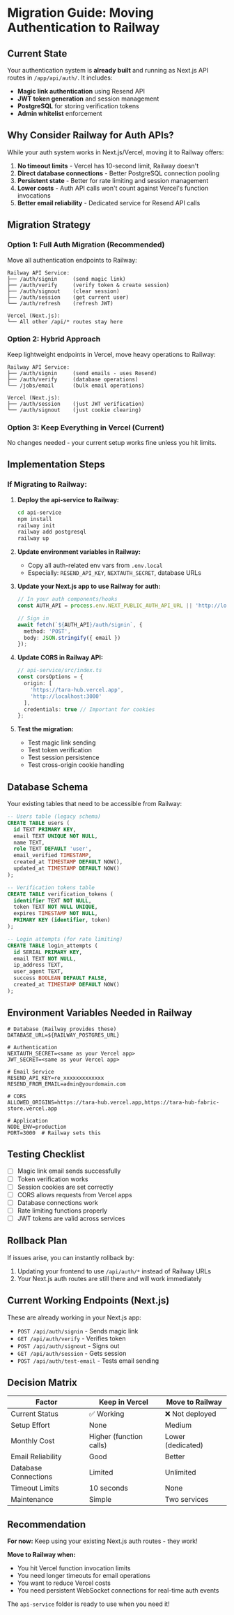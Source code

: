 # Migration Guide: Moving Authentication to Railway

## Current State

Your authentication system is **already built** and running as Next.js API routes in `/app/api/auth/`. It includes:

- **Magic link authentication** using Resend API
- **JWT token generation** and session management
- **PostgreSQL** for storing verification tokens
- **Admin whitelist** enforcement

## Why Consider Railway for Auth APIs?

While your auth system works in Next.js/Vercel, moving it to Railway offers:

1. **No timeout limits** - Vercel has 10-second limit, Railway doesn't
2. **Direct database connections** - Better PostgreSQL connection pooling
3. **Persistent state** - Better for rate limiting and session management
4. **Lower costs** - Auth API calls won't count against Vercel's function invocations
5. **Better email reliability** - Dedicated service for Resend API calls

## Migration Strategy

### Option 1: Full Auth Migration (Recommended)
Move all authentication endpoints to Railway:

```
Railway API Service:
├── /auth/signin     (send magic link)
├── /auth/verify     (verify token & create session)
├── /auth/signout    (clear session)
├── /auth/session    (get current user)
└── /auth/refresh    (refresh JWT)

Vercel (Next.js):
└── All other /api/* routes stay here
```

### Option 2: Hybrid Approach
Keep lightweight endpoints in Vercel, move heavy operations to Railway:

```
Railway API Service:
├── /auth/signin     (send emails - uses Resend)
├── /auth/verify     (database operations)
└── /jobs/email      (bulk email operations)

Vercel (Next.js):
├── /auth/session    (just JWT verification)
└── /auth/signout    (just cookie clearing)
```

### Option 3: Keep Everything in Vercel (Current)
No changes needed - your current setup works fine unless you hit limits.

## Implementation Steps

### If Migrating to Railway:

1. **Deploy the api-service to Railway:**
   ```bash
   cd api-service
   npm install
   railway init
   railway add postgresql
   railway up
   ```

2. **Update environment variables in Railway:**
   - Copy all auth-related env vars from `.env.local`
   - Especially: `RESEND_API_KEY`, `NEXTAUTH_SECRET`, database URLs

3. **Update your Next.js app to use Railway for auth:**
   ```typescript
   // In your auth components/hooks
   const AUTH_API = process.env.NEXT_PUBLIC_AUTH_API_URL || 'http://localhost:4000';
   
   // Sign in
   await fetch(`${AUTH_API}/auth/signin`, {
     method: 'POST',
     body: JSON.stringify({ email })
   });
   ```

4. **Update CORS in Railway API:**
   ```typescript
   // api-service/src/index.ts
   const corsOptions = {
     origin: [
       'https://tara-hub.vercel.app',
       'http://localhost:3000'
     ],
     credentials: true // Important for cookies
   };
   ```

5. **Test the migration:**
   - Test magic link sending
   - Test token verification
   - Test session persistence
   - Test cross-origin cookie handling

## Database Schema

Your existing tables that need to be accessible from Railway:

```sql
-- Users table (legacy schema)
CREATE TABLE users (
  id TEXT PRIMARY KEY,
  email TEXT UNIQUE NOT NULL,
  name TEXT,
  role TEXT DEFAULT 'user',
  email_verified TIMESTAMP,
  created_at TIMESTAMP DEFAULT NOW(),
  updated_at TIMESTAMP DEFAULT NOW()
);

-- Verification tokens table
CREATE TABLE verification_tokens (
  identifier TEXT NOT NULL,
  token TEXT NOT NULL UNIQUE,
  expires TIMESTAMP NOT NULL,
  PRIMARY KEY (identifier, token)
);

-- Login attempts (for rate limiting)
CREATE TABLE login_attempts (
  id SERIAL PRIMARY KEY,
  email TEXT NOT NULL,
  ip_address TEXT,
  user_agent TEXT,
  success BOOLEAN DEFAULT FALSE,
  created_at TIMESTAMP DEFAULT NOW()
);
```

## Environment Variables Needed in Railway

```env
# Database (Railway provides these)
DATABASE_URL=${RAILWAY_POSTGRES_URL}

# Authentication
NEXTAUTH_SECRET=<same as your Vercel app>
JWT_SECRET=<same as your Vercel app>

# Email Service
RESEND_API_KEY=re_xxxxxxxxxxxxx
RESEND_FROM_EMAIL=admin@yourdomain.com

# CORS
ALLOWED_ORIGINS=https://tara-hub.vercel.app,https://tara-hub-fabric-store.vercel.app

# Application
NODE_ENV=production
PORT=3000  # Railway sets this
```

## Testing Checklist

- [ ] Magic link email sends successfully
- [ ] Token verification works
- [ ] Session cookies are set correctly
- [ ] CORS allows requests from Vercel apps
- [ ] Database connections work
- [ ] Rate limiting functions properly
- [ ] JWT tokens are valid across services

## Rollback Plan

If issues arise, you can instantly rollback by:
1. Updating your frontend to use `/api/auth/*` instead of Railway URLs
2. Your Next.js auth routes are still there and will work immediately

## Current Working Endpoints (Next.js)

These are already working in your Next.js app:
- `POST /api/auth/signin` - Sends magic link
- `GET /api/auth/verify` - Verifies token
- `POST /api/auth/signout` - Signs out
- `GET /api/auth/session` - Gets session
- `POST /api/auth/test-email` - Tests email sending

## Decision Matrix

| Factor | Keep in Vercel | Move to Railway |
|--------|---------------|----------------|
| Current Status | ✅ Working | ❌ Not deployed |
| Setup Effort | None | Medium |
| Monthly Cost | Higher (function calls) | Lower (dedicated) |
| Email Reliability | Good | Better |
| Database Connections | Limited | Unlimited |
| Timeout Limits | 10 seconds | None |
| Maintenance | Simple | Two services |

## Recommendation

**For now:** Keep using your existing Next.js auth routes - they work!

**Move to Railway when:**
- You hit Vercel function invocation limits
- You need longer timeouts for email operations
- You want to reduce Vercel costs
- You need persistent WebSocket connections for real-time auth events

The `api-service` folder is ready to use when you need it!